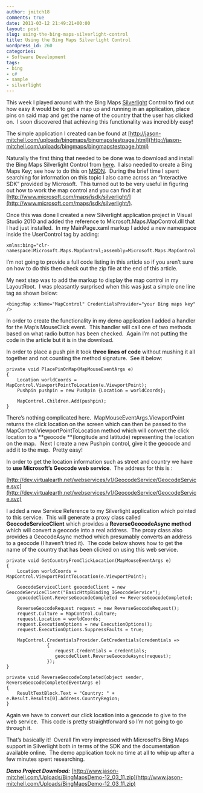 ```yaml
---
author: jmitch18
comments: true
date: 2011-03-12 21:49:21+00:00
layout: post
slug: using-the-bing-maps-silverlight-control
title: Using the Bing Maps Silverlight Control
wordpress_id: 260
categories:
- Software Development
tags:
- bing
- c#
- sample
- silverlight
---
```


This week I played around with the Bing Maps [Silverlight](http://www.silverlight.net/) Control to find out how easy it would be to get a map up and running in an application, place pins on said map and get the name of the country that the user has clicked on.  I soon discovered that achieving this functionality was incredibly easy!

The simple application I created can be found at [http://jason-mitchell.com/uploads/bingmaps/bingmapstestpage.html](http://jason-mitchell.com/uploads/bingmaps/bingmapstestpage.html)

<!-- more -->

Naturally the first thing that needed to be done was to download and install the Bing Maps Silverlight Control from [here](http://www.microsoft.com/downloads/en/details.aspx?displaylang=en&FamilyID=beb29d27-6f0c-494f-b028-1e0e3187e830).  I also needed to create a Bing Maps Key; see how to do this on [MSDN](http://msdn.microsoft.com/en-us/library/ff428642.aspx).  During the brief time I spent searching for information on this topic I also came across an “Interactive SDK” provided by Microsoft.  This turned out to be very useful in figuring out how to work the map control and you can find it at [http://www.microsoft.com/maps/isdk/silverlight/](http://www.microsoft.com/maps/isdk/silverlight/).

Once this was done I created a new Silverlight application project in Visual Studio 2010 and added the reference to Microsoft.Maps.MapControl.dll that I had just installed.  In my MainPage.xaml markup I added a new namespace inside the UserControl tag by adding:

    
    xmlns:bing="clr-namespace:Microsoft.Maps.MapControl;assembly=Microsoft.Maps.MapControl


I’m not going to provide a full code listing in this article so if you aren’t sure on how to do this then check out the zip file at the end of this article.

My next step was to add the markup to display the map control in my LayoutRoot.  I was pleasantly surprised when this was just a simple one line tag as shown below:

    
    <bing:Map x:Name="MapControl" CredentialsProvider="your Bing maps key" />


In order to create the functionality in my demo application I added a handler for the Map’s MouseClick event.  This handler will call one of two methods based on what radio button has been checked.  Again I’m not putting the code in the article but it is in the download.

In order to place a push pin it took **three lines of code** without mushing it all together and not counting the method signature.  See it below:

    
    private void PlacePinOnMap(MapMouseEventArgs e)
    {
        Location worldCoords = MapControl.ViewportPointToLocation(e.ViewportPoint);
        Pushpin pushpin = new Pushpin {Location = worldCoords};
    
        MapControl.Children.Add(pushpin);
    }


There’s nothing complicated here.  MapMouseEventArgs.ViewportPoint returns the click location on the screen which can then be passed to the MapControl.ViewportPointToLocation method which will convert the click location to a **geocode **(longitude and latitude) representing the location on the map.   Next I create a new Pushpin control, give it the geocode and add it to the map.  Pretty easy!

In order to get the location information such as street and country we have to **use Microsoft’s Geocode web service**.  The address for this is :

[http://dev.virtualearth.net/webservices/v1/GeocodeService/GeocodeService.svc](http://dev.virtualearth.net/webservices/v1/GeocodeService/GeocodeService.svc)

I added a new Service Reference to my Silverlight application which pointed to this service.  This will generate a proxy class called **GeocodeServiceClient** which provides a **ReverseGeocodeAsync method** which will convert a geocode into a real address.  The proxy class also provides a GeocodeAsync method which presumably converts an address to a geocode (I haven’t tried it).  The code below shows how to get the name of the country that has been clicked on using this web service.

    
    private void GetCountryFromClickLocation(MapMouseEventArgs e)
    {
        Location worldCoords = MapControl.ViewportPointToLocation(e.ViewportPoint);
    
        GeocodeServiceClient geocodeClient = new GeocodeServiceClient("BasicHttpBinding_IGeocodeService");
        geocodeClient.ReverseGeocodeCompleted += ReverseGeocodeCompleted;
    
        ReverseGeocodeRequest request = new ReverseGeocodeRequest();
        request.Culture = MapControl.Culture;
        request.Location = worldCoords;
        request.ExecutionOptions = new ExecutionOptions();
        request.ExecutionOptions.SuppressFaults = true;
    
        MapControl.CredentialsProvider.GetCredentials(credentials =>
                   {
                      request.Credentials = credentials;
                      geocodeClient.ReverseGeocodeAsync(request);
                   });
    }
    
    private void ReverseGeocodeCompleted(object sender, ReverseGeocodeCompletedEventArgs e)
    {
        ResultTextBlock.Text = "Country: " + e.Result.Results[0].Address.CountryRegion;
    }


Again we have to convert our click location into a geocode to give to the web service.  This code is pretty straightforward so I’m not going to go through it.

That’s basically it!  Overall I’m very impressed with Microsoft’s Bing Maps support in Silverlight both in terms of the SDK and the documentation available online.  The demo application took no time at all to whip up after a few minutes spent researching.

**_Demo Project Download:_** [http://www.jason-mitchell.com/Uploads/BingMapsDemo-12_03_11.zip](http://www.jason-mitchell.com/Uploads/BingMapsDemo-12_03_11.zip)
